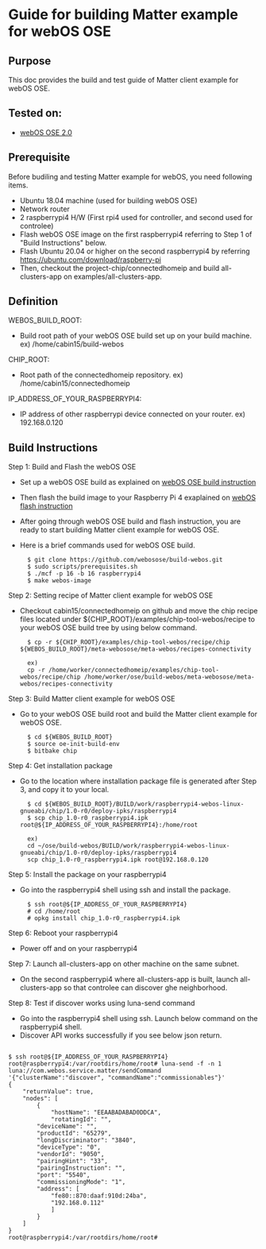 # Guide for building Matter example for webOS OSE

## Purpose

This doc provides the build and test guide of Matter client example for webOS OSE.


## Tested on:
- [webOS OSE 2.0](https://www.webosose.org/)


## Prerequisite

Before budiling and testing Matter example for webOS, you need following items.

- Ubuntu 18.04 machine (used for building webOS OSE)
- Network router
- 2 raspberrypi4 H/W (First rpi4 used for controller, and second used for controlee)
- Flash webOS OSE image on the first raspberrypi4 referring to Step 1 of "Build Instructions" below.
- Flash Ubuntu 20.04 or higher on the second raspberrypi4 by referring https://ubuntu.com/download/raspberry-pi
- Then, checkout the project-chip/connectedhomeip and build all-clusters-app on examples/all-clusters-app.


## Definition
WEBOS_BUILD_ROOT:
- Build root path of your webOS OSE build set up on your build machine. ex) /home/cabin15/build-webos

CHIP_ROOT:
- Root path of the connectedhomeip repository. ex) /home/cabin15/connectedhomeip

IP_ADDRESS_OF_YOUR_RASPBERRYPI4:
- IP address of other raspberrypi device connected on your router. ex) 192.168.0.120


## Build Instructions
Step 1: Build and Flash the webOS OSE

- Set up a webOS OSE build as explained on [webOS OSE build instruction](http://webosose.org/discover/setting/building-webos-ose)
- Then flash the build image to your Raspberry Pi 4 exaplained on [webOS flash instruction](http://webosose.org/discover/setting/flashing-webos-OSE)

- After going through webOS OSE build and flash instruction, you are ready to start building Matter client example for webOS OSE.
- Here is a brief commands used for webOS OSE build.

        $ git clone https://github.com/webosose/build-webos.git
        $ sudo scripts/prerequisites.sh
        $ ./mcf -p 16 -b 16 raspberrypi4
        $ make webos-image


Step 2: Setting recipe of Matter client example for webOS OSE
- Checkout cabin15/connectedhomeip on github and move the chip recipe files located under ${CHIP_ROOT}/examples/chip-tool-webos/recipe to your webOS OSE build tree by using below command.

        $ cp -r ${CHIP_ROOT}/examples/chip-tool-webos/recipe/chip ${WEBOS_BUILD_ROOT}/meta-webosose/meta-webos/recipes-connectivity

        ex)
        cp -r /home/worker/connectedhomeip/examples/chip-tool-webos/recipe/chip /home/worker/ose/build-webos/meta-webosose/meta-webos/recipes-connectivity


Step 3: Build Matter client example for webOS OSE
- Go to your webOS OSE build root and build the Matter client example for webOS OSE.

        $ cd ${WEBOS_BUILD_ROOT}
        $ source oe-init-build-env
        $ bitbake chip


Step 4: Get installation package
- Go to the location where installation package file is generated after Step 3, and copy it to your local.

        $ cd ${WEBOS_BUILD_ROOT}/BUILD/work/raspberrypi4-webos-linux-gnueabi/chip/1.0-r0/deploy-ipks/raspberrypi4
        $ scp chip_1.0-r0_raspberrypi4.ipk root@${IP_ADDRESS_OF_YOUR_RASPBERRYPI4}:/home/root

        ex)
        cd ~/ose/build-webos/BUILD/work/raspberrypi4-webos-linux-gnueabi/chip/1.0-r0/deploy-ipks/raspberrypi4
        scp chip_1.0-r0_raspberrypi4.ipk root@192.168.0.120


Step 5: Install the package on your raspberrypi4
- Go into the raspberrypi4 shell using ssh and install the package.

        $ ssh root@${IP_ADDRESS_OF_YOUR_RASPBERRYPI4}
        # cd /home/root
        # opkg install chip_1.0-r0_raspberrypi4.ipk

Step 6: Reboot your raspberrypi4
- Power off and on your raspberrypi4


Step 7: Launch all-clusters-app on other machine on the same subnet.
- On the second raspberrypi4 where all-clusters-app is built, launch all-clusters-app so that controlee can discover ghe neighborhood.


Step 8: Test if discover works using luna-send command
- Go into the raspberrypi4 shell using ssh. Launch below command on the raspberrypi4 shell.
- Discover API works successfully if you see below json return.

<pre><code>
$ ssh root@${IP_ADDRESS_OF_YOUR_RASPBERRYPI4}
root@raspberrypi4:/var/rootdirs/home/root# luna-send -f -n 1 luna://com.webos.service.matter/sendCommand '{"clusterName":"discover", "commandName":"commissionables"}'
{
    "returnValue": true,
    "nodes": [
        {
            "hostName": "EEAABADABAD0DDCA",
    	    "rotatingId": "",
	    "deviceName": "",
	    "productId": "65279",
	    "longDiscriminator": "3840",
	    "deviceType": "0",
  	    "vendorId": "9050",
	    "pairingHint": "33",
	    "pairingInstruction": "",
	    "port": "5540",
	    "commissioningMode": "1",
	    "address": [
	        "fe80::870:daaf:910d:24ba",
	        "192.168.0.112"
    	    ]
        }
    ]
}
root@raspberrypi4:/var/rootdirs/home/root#
</code></pre>
